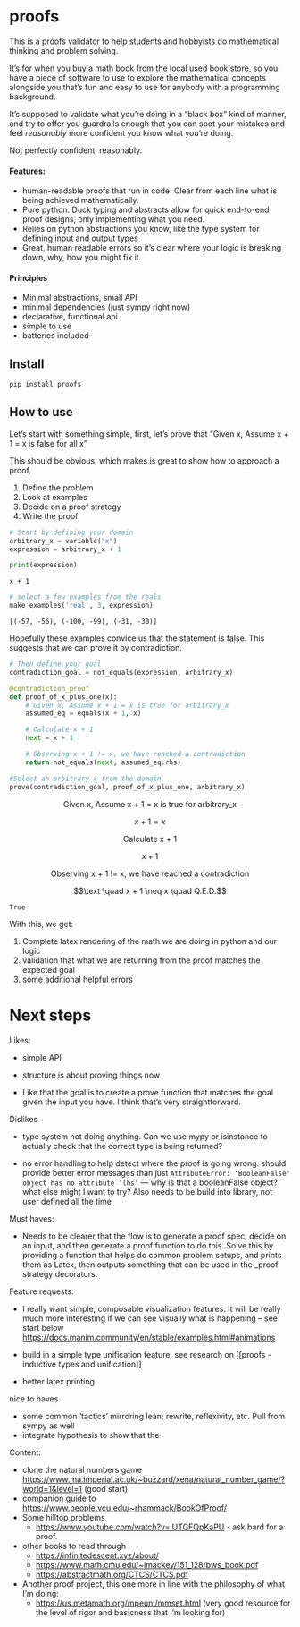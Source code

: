 # proofs

<!-- WARNING: THIS FILE WAS AUTOGENERATED! DO NOT EDIT! -->

This is a proofs validator to help students and hobbyists do
mathematical thinking and problem solving.

It’s for when you buy a math book from the local used book store, so you
have a piece of software to use to explore the mathematical concepts
alongside you that’s fun and easy to use for anybody with a programming
background.

It’s supposed to validate what you’re doing in a “black box” kind of
manner, and try to offer you guardrails enough that you can spot your
mistakes and feel *reasonably* more confident you know what you’re
doing.

Not perfectly confident, reasonably.

#### Features:

- human-readable proofs that run in code. Clear from each line what is
  being achieved mathematically.
- Pure python. Duck typing and abstracts allow for quick end-to-end
  proof designs, only implementing what you need.
- Relies on python abstractions you know, like the type system for
  defining input and output types
- Great, human readable errors so it’s clear where your logic is
  breaking down, why, how you might fix it.

#### Principles

- Minimal abstractions, small API
- minimal dependencies (just sympy right now)
- declarative, functional api
- simple to use
- batteries included

## Install

``` sh
pip install proofs
```

## How to use

Let’s start with something simple, first, let’s prove that “Given x,
Assume x + 1 = x is false for all x”

This should be obvious, which makes is great to show how to approach a
proof.

1.  Define the problem
2.  Look at examples
3.  Decide on a proof strategy
4.  Write the proof

``` python
# Start by defining your domain
arbitrary_x = variable("x")
expression = arbitrary_x + 1
```

``` python
print(expression)
```

    x + 1

``` python
# select a few examples from the reals
make_examples('real', 3, expression)
```

    [(-57, -56), (-100, -99), (-31, -30)]

Hopefully these examples convice us that the statement is false. This
suggests that we can prove it by contradiction.

``` python
# Then define your goal
contradiction_goal = not_equals(expression, arbitrary_x)
```

``` python
@contradiction_proof
def proof_of_x_plus_one(x):
    # Given x, Assume x + 1 = x is true for arbitrary_x
    assumed_eq = equals(x + 1, x)

    # Calculate x + 1
    next = x + 1

    # Observing x + 1 != x, we have reached a contradiction
    return not_equals(next, assumed_eq.rhs)

#Select an arbitrary x from the domain
prove(contradiction_goal, proof_of_x_plus_one, arbitrary_x)
```

$$\mathtt{\text{Given x, Assume x + 1 = x is true for arbitrary\_x}}$$

$$x + 1 = x$$

$$\mathtt{\text{Calculate x + 1}}$$

$$x + 1$$

$$\mathtt{\text{Observing x + 1 != x, we have reached a contradiction}}$$

$$\text \quad x + 1 \neq x \quad Q.E.D.$$

    True

With this, we get:

1.  Complete latex rendering of the math we are doing in python and our
    logic
2.  validation that what we are returning from the proof matches the
    expected goal
3.  some additional helpful errors

# Next steps

Likes:

- simple API

- structure is about proving things now

- Like that the goal is to create a prove function that matches the goal
  given the input you have. I think that’s very straightforward.

Dislikes

- type system not doing anything. Can we use mypy or isinstance to
  actually check that the correct type is being returned?

- no error handling to help detect where the proof is going wrong.
  should provide better error messages than just
  `AttributeError: 'BooleanFalse' object has no attribute 'lhs'` — why
  is that a booleanFalse object? what else might I want to try? Also
  needs to be build into library, not user defined all the time

Must haves:

- Needs to be clearer that the flow is to generate a proof spec, decide
  on an input, and then generate a proof function to do this. Solve this
  by providing a function that helps do common problem setups, and
  prints them as Latex, then outputs something that can be used in the
  \_proof strategy decorators.

Feature requests:

- I really want simple, composable visualization features. It will be
  really much more interesting if we can see visually what is happening
  – see start below
  https://docs.manim.community/en/stable/examples.html#animations

- build in a simple type unification feature. see research on
  \[\[proofs - inductive types and unification\]\]

- better latex printing

nice to haves

- some common ‘tactics’ mirroring lean; rewrite, reflexivity, etc. Pull
  from sympy as well
- integrate hypothesis to show that the

Content:

- clone the natural numbers game
  https://www.ma.imperial.ac.uk/~buzzard/xena/natural_number_game/?world=1&level=1
  (good start)
- companion guide to https://www.people.vcu.edu/~rhammack/BookOfProof/
- Some hilltop problems
  - https://www.youtube.com/watch?v=IUTGFQpKaPU - ask bard for a proof.
- other books to read through
  - https://infinitedescent.xyz/about/
  - https://www.math.cmu.edu/~jmackey/151_128/bws_book.pdf
  - https://abstractmath.org/CTCS/CTCS.pdf
- Another proof project, this one more in line with the philosophy of
  what I’m doing:
  - https://us.metamath.org/mpeuni/mmset.html (very good resource for
    the level of rigor and basicness that I’m looking for)
